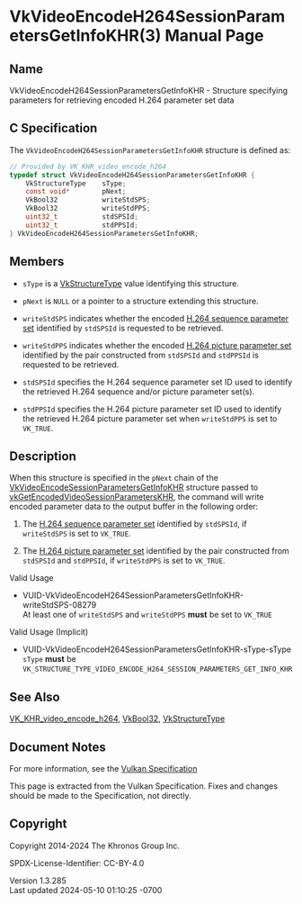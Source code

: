 # VkVideoEncodeH264SessionParametersGetInfoKHR(3) Manual Page

## Name

VkVideoEncodeH264SessionParametersGetInfoKHR - Structure specifying
parameters for retrieving encoded H.264 parameter set data



## <a href="#_c_specification" class="anchor"></a>C Specification

The `VkVideoEncodeH264SessionParametersGetInfoKHR` structure is defined
as:

``` c
// Provided by VK_KHR_video_encode_h264
typedef struct VkVideoEncodeH264SessionParametersGetInfoKHR {
    VkStructureType    sType;
    const void*        pNext;
    VkBool32           writeStdSPS;
    VkBool32           writeStdPPS;
    uint32_t           stdSPSId;
    uint32_t           stdPPSId;
} VkVideoEncodeH264SessionParametersGetInfoKHR;
```

## <a href="#_members" class="anchor"></a>Members

- `sType` is a [VkStructureType](https://registry.khronos.org/vulkan/specs/1.3-extensions/man/html/VkStructureType.html) value identifying
  this structure.

- `pNext` is `NULL` or a pointer to a structure extending this
  structure.

- `writeStdSPS` indicates whether the encoded <a
  href="https://registry.khronos.org/vulkan/specs/1.3-extensions/html/vkspec.html#encode-h264-sps"
  target="_blank" rel="noopener">H.264 sequence parameter set</a>
  identified by `stdSPSId` is requested to be retrieved.

- `writeStdPPS` indicates whether the encoded <a
  href="https://registry.khronos.org/vulkan/specs/1.3-extensions/html/vkspec.html#encode-h264-pps"
  target="_blank" rel="noopener">H.264 picture parameter set</a>
  identified by the pair constructed from `stdSPSId` and `stdPPSId` is
  requested to be retrieved.

- `stdSPSId` specifies the H.264 sequence parameter set ID used to
  identify the retrieved H.264 sequence and/or picture parameter set(s).

- `stdPPSId` specifies the H.264 picture parameter set ID used to
  identify the retrieved H.264 picture parameter set when `writeStdPPS`
  is set to `VK_TRUE`.

## <a href="#_description" class="anchor"></a>Description

When this structure is specified in the `pNext` chain of the
[VkVideoEncodeSessionParametersGetInfoKHR](https://registry.khronos.org/vulkan/specs/1.3-extensions/man/html/VkVideoEncodeSessionParametersGetInfoKHR.html)
structure passed to
[vkGetEncodedVideoSessionParametersKHR](https://registry.khronos.org/vulkan/specs/1.3-extensions/man/html/vkGetEncodedVideoSessionParametersKHR.html),
the command will write encoded parameter data to the output buffer in
the following order:

1.  The <a
    href="https://registry.khronos.org/vulkan/specs/1.3-extensions/html/vkspec.html#encode-h264-sps"
    target="_blank" rel="noopener">H.264 sequence parameter set</a>
    identified by `stdSPSId`, if `writeStdSPS` is set to `VK_TRUE`.

2.  The <a
    href="https://registry.khronos.org/vulkan/specs/1.3-extensions/html/vkspec.html#encode-h264-pps"
    target="_blank" rel="noopener">H.264 picture parameter set</a>
    identified by the pair constructed from `stdSPSId` and `stdPPSId`,
    if `writeStdPPS` is set to `VK_TRUE`.

Valid Usage

- <a
  href="#VUID-VkVideoEncodeH264SessionParametersGetInfoKHR-writeStdSPS-08279"
  id="VUID-VkVideoEncodeH264SessionParametersGetInfoKHR-writeStdSPS-08279"></a>
  VUID-VkVideoEncodeH264SessionParametersGetInfoKHR-writeStdSPS-08279  
  At least one of `writeStdSPS` and `writeStdPPS` **must** be set to
  `VK_TRUE`

Valid Usage (Implicit)

- <a href="#VUID-VkVideoEncodeH264SessionParametersGetInfoKHR-sType-sType"
  id="VUID-VkVideoEncodeH264SessionParametersGetInfoKHR-sType-sType"></a>
  VUID-VkVideoEncodeH264SessionParametersGetInfoKHR-sType-sType  
  `sType` **must** be
  `VK_STRUCTURE_TYPE_VIDEO_ENCODE_H264_SESSION_PARAMETERS_GET_INFO_KHR`

## <a href="#_see_also" class="anchor"></a>See Also

[VK_KHR_video_encode_h264](https://registry.khronos.org/vulkan/specs/1.3-extensions/man/html/VK_KHR_video_encode_h264.html),
[VkBool32](https://registry.khronos.org/vulkan/specs/1.3-extensions/man/html/VkBool32.html), [VkStructureType](https://registry.khronos.org/vulkan/specs/1.3-extensions/man/html/VkStructureType.html)

## <a href="#_document_notes" class="anchor"></a>Document Notes

For more information, see the <a
href="https://registry.khronos.org/vulkan/specs/1.3-extensions/html/vkspec.html#VkVideoEncodeH264SessionParametersGetInfoKHR"
target="_blank" rel="noopener">Vulkan Specification</a>

This page is extracted from the Vulkan Specification. Fixes and changes
should be made to the Specification, not directly.

## <a href="#_copyright" class="anchor"></a>Copyright

Copyright 2014-2024 The Khronos Group Inc.

SPDX-License-Identifier: CC-BY-4.0

Version 1.3.285  
Last updated 2024-05-10 01:10:25 -0700
